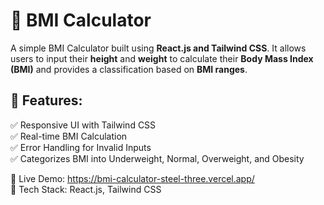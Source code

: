# 📝 BMI Calculator

A simple BMI Calculator built using  **React.js and Tailwind CSS**. It allows users to input their **height** and **weight** to calculate their **Body Mass Index (BMI)** and provides a classification based on **BMI ranges**.


## 🚀 Features:

✅ Responsive UI with Tailwind CSS <br>
✅ Real-time BMI Calculation <br>
✅ Error Handling for Invalid Inputs <br>
✅ Categorizes BMI into Underweight, Normal, Overweight, and Obesity


🔗 Live Demo: https://bmi-calculator-steel-three.vercel.app/ <br>
📂 Tech Stack: React.js, Tailwind CSS
